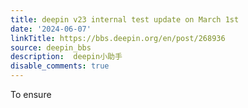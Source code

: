 ```yaml
---
title: deepin v23 internal test update on March 1st
date: '2024-06-07'
linkTitle: https://bbs.deepin.org/en/post/268936
source: deepin_bbs
description:  deepin小助手 
disable_comments: true
---
```

To ensure 
